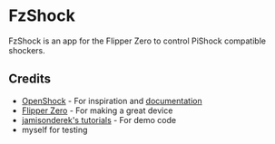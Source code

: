 # FzShock

FzShock is an app for the Flipper Zero to control PiShock compatible shockers.

## Credits

- [OpenShock](https://openshock.org/) - For inspiration and [documentation](https://wiki.openshock.org/hardware/shockers/caixianlin/)
- [Flipper Zero](https://flipperzero.one/) - For making a great device
- [jamisonderek's tutorials](https://github.com/jamisonderek/flipper-zero-tutorials) - For demo code
- myself for testing
